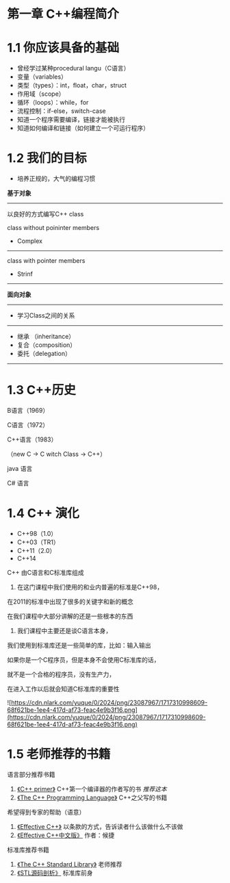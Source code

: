 # 第一章 C++编程简介

# 1.1 你应该具备的基础

- 曾经学过某种procedural langu（C语言）
- 变量（variables）
- 类型（types）：int，float，char，struct
- 作用域（scope）
- 循环（loops）：while，for
- 流程控制：if-else，switch-case
- 知道一个程序需要编译，链接才能被执行
- 知道如何编译和链接（如何建立一个可运行程序）

# 1.2 我们的目标

- 培养正规的，大气的编程习惯

**基于对象**

---

以良好的方式编写C++ class

class without poininter members

- Complex

---

class with pointer members

- Strinf

---

**面向对象**

---

- 学习Class之间的关系

---

- 继承 （inheritance）
- 复合（composition）
- 委托（delegation）

---

# 1.3 C++历史

B语言（1969）

C语言（1972）

C++语言（1983）

（new C -> C witch Class -> C++）

java 语言

C# 语言

# 1.4 C++ 演化

- C++98（1.0）
- C++03（TR1）
- C++11（2.0）
- C++14

C++ 由C语言和C标准库组成

1. 在这门课程中我们使用的和业内普遍的标准是C++98，

在2011的标准中出现了很多的关键字和新的概念

在我们课程中大部分讲解的还是一些根本的东西

1. 我们课程中主要还是谈C语言本身，

我们使用到标准库还是一些简单的库，比如：输入输出

如果你是一个C程序员，但是本身不会使用C标准库的话，

就不是一个合格的程序员，没有生产力，

在进入工作以后就会知道C标准库的重要性

![https://cdn.nlark.com/yuque/0/2024/png/23087967/1717310998609-68f621be-1ee4-417d-af73-feac4e9b3f16.png](https://cdn.nlark.com/yuque/0/2024/png/23087967/1717310998609-68f621be-1ee4-417d-af73-feac4e9b3f16.png)

# 1.5 老师推荐的书籍

语言部分推荐书籍

1. [《C++ primer》](https://book.douban.com/subject/25708312/) C++第一个编译器的作者写的书 *推荐这本*
2. [《The C++ Programming Language》](https://book.douban.com/subject/7053134/) C++之父写的书籍

希望得到专家的帮助（语意）

1. [《Effective C++》](https://book.douban.com/subject/5387403/) 以条款的方式，告诉读者什么该做什么不该做
2. [《Effective C++中文版》](https://book.douban.com/subject/5387403/) 作者：候捷

标准库推荐书籍

1. [《The C++ Standard Library》](https://book.douban.com/subject/26419721/) 老师推荐
2. [《STL源码剖析》](https://book.douban.com/subject/1110934/) 标准库前身